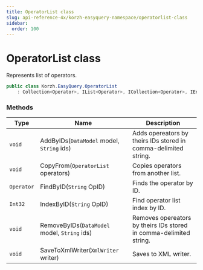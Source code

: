 ```yaml
---
title: OperatorList class
slug: api-reference-4x/korzh-easyquery-namespace/operatorlist-class
sidebar:
  order: 100
---
```

# OperatorList class

Represents list of operators.
```csharp
public class Korzh.EasyQuery.OperatorList
    : Collection<Operator>, IList<Operator>, ICollection<Operator>, IEnumerable<Operator>, IEnumerable, IList, ICollection, IReadOnlyList<Operator>, IReadOnlyCollection<Operator>

```

### Methods

| Type | Name | Description | 
| --- | --- | --- | 
| `void` | AddByIDs(`DataModel` model, `String` ids) | Adds opereators by theirs IDs stored in comma-delimited string. | 
| `void` | CopyFrom(`OperatorList` operators) | Copies operators from another list. | 
| `Operator` | FindByID(`String` OpID) | Finds the operator by ID. | 
| `Int32` | IndexByID(`String` OpID) | Find operator list index by ID. | 
| `void` | RemoveByIDs(`DataModel` model, `String` ids) | Removes opereators by theirs IDs stored in comma-delimited string. | 
| `void` | SaveToXmlWriter(`XmlWriter` writer) | Saves to XML writer. |
